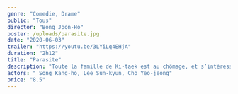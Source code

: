 ```yaml
---
genre: "Comedie, Drame"
public: "Tous"
director: "Bong Joon-Ho"
poster: /uploads/parasite.jpg
date: "2020-06-03"
trailer: "https://youtu.be/3LYiLq4EHjA"
duration: "2h12"
title: "Parasite"
description: "Toute la famille de Ki-taek est au chômage, et s’intéresse fortement au train de vie de la richissime famille Park. Un jour, leur fils réussit à se faire recommander pour donner des cours particuliers d’anglais chez les Park. C’est le début d’un engrenage incontrôlable, dont personne ne sortira véritablement indemne…"
actors: " Song Kang-ho, Lee Sun-kyun, Cho Yeo-jeong"
price: "8.5"
---
```

